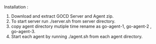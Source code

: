 Installation :  
1. Download and extract GOCD Server and Agent zip.  
2. To start server run ./server.sh from server directory.   
3. copy agent directory mutiple time rename as go-agent-1, go-agent-2 , go-agent-3.  
4. Start each agent by running ./agent.sh from each agent directory.  
